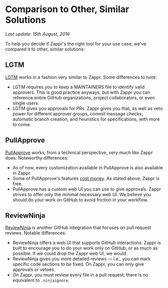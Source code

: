 # Comparison to Other, Similar Solutions

*Last update: 15th August, 2016*

To help you decide if Zappr's the right tool for your use case, we've compared it to other, similar solutions:

## LGTM

[LGTM](https://lgtm.co/docs/overview/) works in a fashion very similar to Zappr. Some differences to note:

* LGTM requires you to keep a MAINTAINERS file to identify valid approvers. This is good practice anyways, but with Zappr you can reference entire GitHub organizations, project collaborators, or even single users.
* LGTM gives you approvals for PRs. Zappr gives you that, as well as veto power for different approver groups, commit message checks, automatic branch creation, and heuristics for specifications, with more to come.

## PullApprove

[PullApprove](https://pullapprove.com) works, from a technical perspective, very much like Zappr does. Noteworthy differences:

* As of now, every customization available in PullApprove is also available in Zappr.
* Some of PullApprove's features [cost money](https://pullapprove.com/pricing/). As stated above, Zappr is free.
* PullApprove has a custom web UI you can use to give approvals. Zappr strives to offer only the minimal necessary web UI. We believe you should do your work on GitHub to avoid friction in your workflow.

## ReviewNinja

[ReviewNinja](https://www.review.ninja/) is another GitHub integration that focuses on pull request reviews. Notable differences:

* ReviewNinja offers a web UI that supports GitHub interactions. Zappr is built to encourage you to do your work only on GitHub, or as much as possible. If we could drop the Zappr web UI, we would.
* ReviewNinja gives you more detailed reviews — i.e., you can mark specific code sections to be fixed. On Zappr, you can only give approvals or vetoes.
* On Zappr, you must review every file in a pull request; there is no equivalent to `.ninjaignore`.
